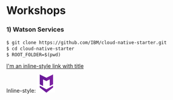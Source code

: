 # Workshops

### 1) Watson Services


```console
$ git clone https://github.com/IBM/cloud-native-starter.git
$ cd cloud-native-starter
$ ROOT_FOLDER=$(pwd)
```

[I'm an inline-style link with title](https://www.google.com "Google's Homepage")

Inline-style: 
![alt text](https://github.com/adam-p/markdown-here/raw/master/src/common/images/icon48.png "Logo Title Text 1")
